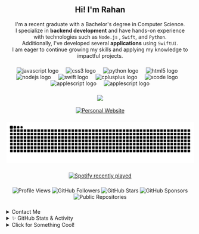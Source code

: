 <h2 align="center">Hi! I'm Rahan</h2>

<p align="center">
    I'm a recent graduate with a Bachelor's degree in Computer Science.<br>
    I specialize in <strong>backend development</strong> and have hands-on experience 
    <br> with technologies such as <code>Node.js</code> , <code>Swift</code>, and <code>Python</code>.<br>
    Additionally, I've developed several <strong>applications</strong> using <code>SwiftUI</code>.<br>
    I am eager to continue growing my skills and applying my knowledge to impactful projects.
</p>


###

<div align="center">
  <img src="https://cdn.jsdelivr.net/gh/devicons/devicon/icons/javascript/javascript-original.svg" height="30" alt="javascript logo"  />
  <img width="12" />
  <img src="https://cdn.jsdelivr.net/gh/devicons/devicon/icons/css3/css3-original.svg" height="30" alt="css3 logo"  />
  <img width="12" />
  <img src="https://cdn.jsdelivr.net/gh/devicons/devicon/icons/python/python-original.svg" height="30" alt="python logo"  />
  <img width="12" />
  <img src="https://cdn.jsdelivr.net/gh/devicons/devicon/icons/html5/html5-original.svg" height="30" alt="html5 logo"  />
  <img width="12" />
  <img src="https://cdn.jsdelivr.net/gh/devicons/devicon/icons/nodejs/nodejs-original.svg" height="30" alt="nodejs logo"  />
  <img width="12" />
  <img src="https://cdn.jsdelivr.net/gh/devicons/devicon/icons/swift/swift-original.svg" height="30" alt="swift logo"  />
  <img width="12" />
  <img src="https://cdn.jsdelivr.net/gh/devicons/devicon/icons/cplusplus/cplusplus-original.svg" height="30" alt="cplusplus logo"  />
  <img width="12" />
  <img src="https://cdn.jsdelivr.net/gh/devicons/devicon/icons/xcode/xcode-original.svg" height="30" alt="xcode logo"  />
  <img width="12" />
  <img src="https://raw.githubusercontent.com/dmhendricks/file-icon-vectors/refs/heads/master/dist/icons/classic/applescript.svg" height="30" alt="applescript logo"  />
  <img width="12" />
  <img src="https://raw.githubusercontent.com/odb/official-bash-logo/refs/heads/master/assets/Logos/Icons/SVG/128x128.svg" height="30" alt="applescript logo"  />
    
</div>

###

<p align="center">
    <img src="https://moe-counter.glitch.me/get/@osiristape?theme=rule34"/>
</p>

<div align="center">
  <a href="https://rahanbenabid.github.io/Resume/" target="_blank">
    <img src="https://img.shields.io/badge/Portfolio-Visit%20My%20Website-blueviolet?style=for-the-badge&logo=googlechrome&logoColor=white" alt="Personal Website" />
  </a>
</div>


###

<picture>
  <source media="(prefers-color-scheme: dark)" srcset="https://raw.githubusercontent.com/RahanBenabid/RahanBenabid/output/github-contribution-grid-snake-dark.svg">
  <source media="(prefers-color-scheme: light)" srcset="https://raw.githubusercontent.com/RahanBenabid/RahanBenabid/output/github-contribution-grid-snake.svg">
  <img alt="github contribution grid snake animation" src="https://raw.githubusercontent.com/RahanBenabid/RahanBenabid/output/github-contribution-grid-snake.svg">
</picture>

###

<div align="center">
  <a href="https://open.spotify.com/user/rahan_ben">
    <img src="https://spotify-recently-played-readme.vercel.app/api?user=rahan_ben&count=5" alt="Spotify recently played"  />
  </a>
</div>



###

<div align="center">
  <img src="https://komarev.com/ghpvc/?username=RahanBenabid&color=blueviolet" alt="Profile Views"/>
  
  <img src="https://img.shields.io/github/followers/RahanBenabid?style=social" alt="GitHub Followers"/>
  
  <img src="https://img.shields.io/github/stars/RahanBenabid?style=social" alt="GitHub Stars"/>
  
  <img src="https://img.shields.io/github/sponsors/RahanBenabid?style=social" alt="GitHub Sponsors"/>
  
  <img src="https://img.shields.io/badge/dynamic/json?color=blue&label=Repositories&query=%24.public_repos&url=https%3A%2F%2Fapi.github.com%2Fusers%2FRahanBenabid" alt="Public Repositories"/>

</div>

###

<details>
  <summary>Contact Me</summary>

<div align="left">
  <a href="https://www.instagram.com/rahanbenabid/" target="_blank">
    <img src="https://img.shields.io/static/v1?message=Instagram&logo=instagram&label=&color=E4405F&logoColor=white&labelColor=&style=for-the-badge" height="35" alt="instagram logo"/>
  </a>
  <a href="mailto:rahannadime@gmail.com">
    <img src="https://img.shields.io/static/v1?message=Gmail&logo=gmail&label=&color=D14836&logoColor=white&labelColor=&style=for-the-badge" height="35" alt="gmail logo"  />
  </a>
  <a href="https://www.linkedin.com/in/rahan-mohamed-nadim-benabid-625659256/" target="_blank">
    <img src="https://img.shields.io/static/v1?message=LinkedIn&logo=linkedin&label=&color=0077B5&logoColor=white&labelColor=&style=for-the-badge" height="35" alt="linkedin logo"/>
  </a>
  <a href="https://t.me/rahanbenabid" target="_blank">
    <img src="https://img.shields.io/static/v1?message=Telegram&logo=telegram&label=&color=2CA5E0&logoColor=white&labelColor=&style=for-the-badge" height="35" alt="telegram logo"/>
  </a>
</div>
</details>


<details class="w-full max-w-4xl mx-auto p-4 bg-white rounded-lg shadow-md">
  <summary class="text-xl font-semibold cursor-pointer hover:text-blue-600 transition-colors duration-200">
    ✨ GitHub Stats & Activity
  </summary>
  
  <div class="grid grid-cols-1 md:grid-cols-2 gap-4 mt-4 p-4 bg-gray-50 rounded-lg">
    <div class="transform hover:scale-[1.02] transition-transform duration-200">
      <img 
        src="https://github-readme-stats.vercel.app/api?username=RahanBenabid&hide_title=true&hide_border=true&show_icons=true&include_all_commits=true&count_private=true&theme=default&bg_color=ffffff&border_radius=10" 
        alt="GitHub Stats"
        class="w-full h-[180px] rounded-lg shadow-sm"
      />
    </div>

<div class="transform hover:scale-[1.02] transition-transform duration-200">
      <img 
        src="https://github-readme-stats.vercel.app/api/top-langs/?username=RahanBenabid&layout=compact&hide_title=true&hide_border=true&langs_count=6&theme=default&bg_color=ffffff&border_radius=10" 
        alt="Top Languages"
        class="w-full h-[180px] rounded-lg shadow-sm"
      />
    </div>

<div class="transform hover:scale-[1.02] transition-transform duration-200">
      <img 
        src="https://github-profile-summary-cards.vercel.app/api/cards/productive-time?username=RahanBenabid&theme=default" 
        alt="Productive Time"
        class="w-full h-[180px] rounded-lg shadow-sm"
      />
    </div>

<div class="transform hover:scale-[1.02] transition-transform duration-200">
      <img 
        src="https://github-readme-streak-stats.herokuapp.com/?user=RahanBenabid&hide_border=true&theme=default&background=ffffff&border_radius=10" 
        alt="Contribution Streak"
        class="w-full h-[180px] rounded-lg shadow-sm"
      />
    </div>
  </div>
</details>


<details>
  <summary>Click for Something Cool!</summary>

  <a href="https://github.com/RahanBenabid/RahanBenabid">
  <picture>
    <source media="(prefers-color-scheme: dark)" srcset="https://raw.githubusercontent.com/RahanBenabid/RahanBenabid/main/dark_mode.svg">
    <img alt="Rahan Ben's GitHub Profile README" src="https://raw.githubusercontent.com/RahanBenabid/RahanBenabid/main/light_mode.svg">
  </picture>
</a>
</details>
